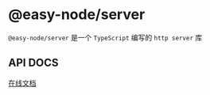 # @easy-node/server
`@easy-node/server` 是一个 `TypeScript` 编写的 `http server` 库

## API DOCS

[在线文档](https://leo-ran.github.io/easy-node-server/)